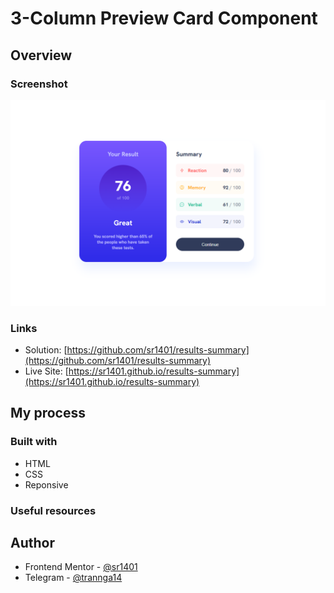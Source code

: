 # 3-Column Preview Card Component

## Overview

### Screenshot

![image product desktop](/design/design_desktop.png)
### Links

- Solution: [https://github.com/sr1401/results-summary](https://github.com/sr1401/results-summary)
- Live Site: [https://sr1401.github.io/results-summary](https://sr1401.github.io/results-summary)

## My process

### Built with

- HTML
- CSS
- Reponsive

### Useful resources

## Author

- Frontend Mentor - [@sr1401](https://www.frontendmentor.io/profile/sr1401)
- Telegram - [@trannga14](https://web.telegram.org/k/#@trannga14)